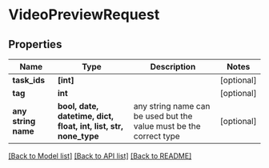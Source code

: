 # VideoPreviewRequest


## Properties
Name | Type | Description | Notes
------------ | ------------- | ------------- | -------------
**task_ids** | **[int]** |  | [optional] 
**tag** | **int** |  | [optional] 
**any string name** | **bool, date, datetime, dict, float, int, list, str, none_type** | any string name can be used but the value must be the correct type | [optional]

[[Back to Model list]](../README.md#documentation-for-models) [[Back to API list]](../README.md#documentation-for-api-endpoints) [[Back to README]](../README.md)


